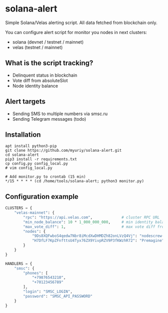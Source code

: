# solana-alert
Simple Solana/Velas alerting script. All data fetched from blockchain only.

You can configure alert script for monitor you nodes in next clusters:

- solana (devnet / testnet / mainnet)
- velas (testnet / mainnet)

## What is the script tracking?

- Delinquent status in blockchain
- Vote diff from absoluteSlot
- Node identity balance

## Alert targets

- Sending SMS to multiple numbers via smsc.ru
- Sending Telegram messages (todo)

## Installation
```
apt install python3-pip
git clone https://github.com/myuriy/solana-alert.git
cd solana-alert
pip3 install -r requirements.txt
cp config.py config_local.py
# vim config_local.py

# Add monitor.py to crontab (15 min)
*/15 * * * * (cd /home/tools/solana-alert; python3 monitor.py)
```

## Configuration example
```python
CLUSTERS = {
    "velas-mainnet": {
        "rpc": "https://api.velas.com",             # cluster RPC URL 
        "min_node_balance": 10 * 1_000_000_000,     # min identity balance in lamports
        "max_vote_diff": 1,                         # max vote diff from absolute slot
        "nodes": {
            "9Ds8XQFwboS4qedw7Nbr8iMcdXwDHMDZh82onLVzQ4Vj": "nodescrew-velas",
            "H7DfLF7KpZFnfttsU4Tyx76ZX9YivpRZV9P3fKWzhR72": "Premagine"
        }
    }
}

HANDLERS = {
    "smsc": {
        "phones": [
            "+79876543210",
            "+70123456789"
        ],
        "login": "SMSC_LOGIN",
        "password": "SMSC_API_PASSWORD"
    }
}
```